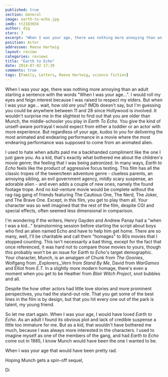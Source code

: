 ```yaml
---
published: true
section: General
image: earth-to-echo.jpg
imdb: tt2183034
author: dig
stars: 3
excerpt: "When I was your age, there was nothing more annoying than an adult starting a sentence with the words \"When I was your age\"."
position: Actor
addressee: Reese Hartwig
layout: review
categories: reviews
title: "Earth to Echo"
date: 2014-07-02 17:39
comments: true
tags: [Family, Letters, Reese Hartwig, science fiction]
---
```

When I was your age, there was nothing more annoying than an adult starting a sentence with the words "When I was your age…". I would roll my eyes and feign interest because I was raised to respect my elders. But when I was your age… wait, how old _are_ you? IMDb doesn't say, but I'm guessing you could be anywhere between 11 and 28 since Hollywood is involved. It wouldn't surprise me in the slightest to find out that you are older than Munch, the middle-schooler you play in _Earth To Echo._ You give the kind of unself-aware portrayal I would expect from either a toddler or an actor with more experience. But regardless of your age, kudos to you for delivering the most animated and endearing performance in a movie where the most endearing performance was supposed to come from an animated alien. 

I used to hate when adults paid me a backhanded compliment like the one I just gave you. As a kid, that's exactly what bothered me about the children's movie genre; the feeling that I was being patronized. In many ways, _Earth to Echo_ feels like the product of aggressive focus testing. This film has all the classic tropes of the tween/teen adventure genre - clueless parents, an annoying sibling, an evil government agency, mildly scary suspense, an adorable alien - and even adds a couple of new ones, namely the found footage trope. And no kid-venture movie would be complete without the rag-tag gang of friends featuring The Cautious One, The Nerd, The Joker, and The Brave One. Except, in this film, you get to play them all. Your character was so well imagined that the rest of the film, despite CGI and special effects, often seemed less dimensional in comparison.

I'm wondering if the writers, Henry Gayden and Andrew Panay had a "when I was a kid…" brainstorming session before starting the script about boys who find an alien named Echo and have to help him get home. There are so many, well, I'll be charitable and call them "homages" to 80s movies that I stopped counting. This isn't necessarily a bad thing, except for the fact that once referenced, it was hard not to compare those movies to yours, though this probably won't be an issue for _Earth to Echo_'s target demographic. Your character, Munch, is an amalgam of Chunk from _The Goonies_, Wolfgang from _Explorers,_Vern from _Stand By Me_, David from _WarGames_ and Elliot from _E.T._ In a slightly more modern homage, there's even a moment when you get to be Heather from _Blair Witch Project_, snot bubbles and all. 

Despite the how other actors had little love stories and more prominent perspectives, you had the stand-out role. That you get some of the best lines in the film is by design, but that you hit every one out of the park is talent, my young friend. 

So let me start again. When I was your age, I would have loved _Earth to Echo_. As an adult I found its obvious plot and lack of credible suspense a little too immature for me. But as a kid, that wouldn't have bothered me much, because I was always more interested in the characters. I used to  imagine myself as one of the members of the gang, and had _Earth to Echo_ come out in 1985, I know Munch would have been the one I wanted to be. 

When I was your age that would have been pretty rad.

Hoping Munch gets a spin-off sequel,

Di